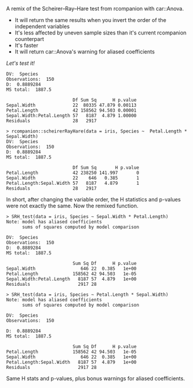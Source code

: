 A remix of the Scheirer–Ray–Hare test from rcompanion with car::Anova.

* It will return the same results when you invert the order of the independent variables
* It's less affected by uneven sample sizes than it's current rcompanion counterpart
* It's faster
* It will return car::Anova's warning for aliased coefficients

*Let's test it!*

```> rcompanion::scheirerRayHare(data = iris, Species ~ Sepal.Width * Petal.Length)
DV:  Species 
Observations:  150 
D:  0.8889284 
MS total:  1887.5 

                         Df Sum Sq      H p.value
Sepal.Width              22  80335 47.879 0.00113
Petal.Length             42 158562 94.503 0.00001
Sepal.Width:Petal.Length 57   8187  4.879 1.00000
Residuals                28   2917  

> rcompanion::scheirerRayHare(data = iris, Species ~  Petal.Length * Sepal.Width)
DV:  Species 
Observations:  150 
D:  0.8889284 
MS total:  1887.5 

                         Df Sum Sq       H p.value
Petal.Length             42 238250 141.997       0
Sepal.Width              22    646   0.385       1
Petal.Length:Sepal.Width 57   8187   4.879       1
Residuals                28   2917    
```

In short, after changing the variable order, the H statistics and p-values were not exactly the same. Now the remixed function.

```
> SRH_test(data = iris, Species ~ Sepal.Width * Petal.Length)
Note: model has aliased coefficients
      sums of squares computed by model comparison

DV:  Species 
Observations:  150 
D:  0.8889284 
MS total:  1887.5 

                         Sum Sq Df      H p.value
Sepal.Width                 646 22  0.385   1e+00
Petal.Length             158562 42 94.503   1e-05
Sepal.Width:Petal.Length   8187 57  4.879   1e+00
Residuals                  2917 28     

> SRH_test(data = iris, Species ~ Petal.Length * Sepal.Width)
Note: model has aliased coefficients
      sums of squares computed by model comparison

DV:  Species 
Observations:  150 

D:  0.8889284 
MS total:  1887.5 

                         Sum Sq Df      H p.value
Petal.Length             158562 42 94.503   1e-05
Sepal.Width                 646 22  0.385   1e+00
Petal.Length:Sepal.Width   8187 57  4.879   1e+00
Residuals                  2917 28    
```
Same H stats and p-values, plus bonus warnings for aliased coefficients.
